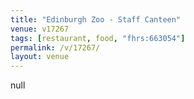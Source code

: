 ```yaml
---
title: "Edinburgh Zoo - Staff Canteen"
venue: v17267
tags: [restaurant, food, "fhrs:663054"]
permalink: /v/17267/
layout: venue
---
```

null